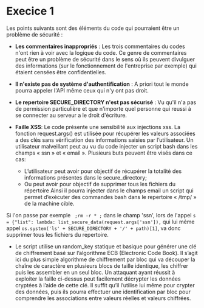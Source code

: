 # Execice 1

Les points suivants sont des éléments du code qui pourraient être un problème de sécurité :

- __Les commentaires inappropriés__ : Les trois commentaires du codes n'ont rien à voir avec la logique du code. Ce genre de commentaires peut être un problème de sécurité dans le sens où ils peuvent divulguer des informations (sur le fonctionnement de l'entreprise par exemple) qui étaient censées être confidentielles.

- __Il n'existe pas de système d'authentification__ : A priori tout le monde pourra appeler l'API même ceux qui n'y ont pas droit.

- __Le repertoire SECURE_DIRECTORY n'est pas sécurisé__ : Vu qu'il n'a pas de permission particulière et que n'importe quel personne qui reussi à se connecter au serveur a le droit d'écriture.

- __Faille XSS__: Le code présente une sensibilité aux injections xss. La fonction request.args() est utilisée pour récupérer les valeurs associées a des clés sans vérification des informations saisies par l’utilisateur. Un utilisateur malveillant peut au vu du code injecter un script bash dans les champs « ssn » et « email ». Plusieurs buts peuvent être visés dans ce cas:
    - L’utilisateur peut avoir pour objectif de récupérer la totalité des informations présentes dans le secure_directory;
    - Ou peut avoir pour objectif de supprimer tous les fichiers du répertoire
    Ainsi il pourra injecter dans le champs email un script qui permet d’exécuter des commandes bash dans le repertoire « /tmp/ » de la machine cible.

Si l'on passe par exemple ``` ;rm -r * ;``` dans le champ 'ssn', lors de l'appel ```s = {"list": lambda: list_secure_data(request.args['ssn']),``` qui lui même appel ``` os.system('ls' + SECURE_DIRECTORY + '/' + path)[1] ```, va donc supprimer tous les fichiers du repertoire.

- Le script utilise un random_key statique et basique pour générer une clé de chiffrement basé sur l’algorithme ECB (Electronic Code Book). Il s’agit ici du plus simple algorithme de chiffrement par bloc qui va découper la chaîne de caractère en plusieurs blocs de taille identique, les chiffrer puis les assembler en un seul bloc. Un attaquant ayant réussit à exploiter la faille ci-dessus peut facilement décrypter les données cryptées à l’aide de cette clé. Il suffit qu’il l’utilise lui même pour crypter des données, puis ils pourra effectuer une identification par bloc pour comprendre les associations entre valeurs réelles et valeurs chiffrées.